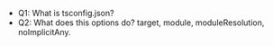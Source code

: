 - Q1: What is tsconfig.json?
- Q2: What does this options do? target, module, moduleResolution, noImplicitAny.
